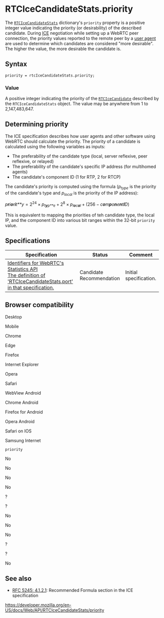 # RTCIceCandidateStats.priority

The [`RTCIceCandidateStats`](../rtcicecandidatestats) dictionary's `priority` property is a positive integer value indicating the priority (or desirability) of the described candidate. During [ICE](https://developer.mozilla.org/en-US/docs/Glossary/ICE) negotiation while setting up a WebRTC peer connection, the priority values reported to the remote peer by a [user agent](https://developer.mozilla.org/en-US/docs/Glossary/User_agent) are used to determine which candidates are considered "more desirable". The higher the value, the more desirable the candidate is.

## Syntax

    priority = rtcIceCandidateStats.priority;

### Value

A positive integer indicating the priority of the [`RTCIceCandidate`](../rtcicecandidate) described by the `RTCIceCandidateStats` object. The value may be anywhere from 1 to 2,147,483,647.

## Determining priority

The ICE specification describes how user agents and other software using WebRTC should calculate the priority. The priority of a candidate is calculated using the following variables as inputs:

- The preferability of the candidate type (local, server reflexive, peer reflexive, or relayed)
- The preferability of the candidate's specific IP address (for multihomed agents)
- The candidate's component ID (1 for RTP, 2 for RTCP)

The candidate's priority is computed using the formula (_p<sub>type</sub>_ is the priority of the candidate's type and _p<sub>local</sub>_ is the priority of the IP address):

*p**r**i**o**r**i**t\*\*y* = 2<sup>24</sup> × *p*<sub>_t**y**p\*\*e_</sub> + 2<sup>8</sup> × *p*<sub>_l**o**c**a**l_</sub> + (256 − *c**o**m**p**o**n**e**n**t**I**D*)

This is equivalent to mapping the priorities of teh candidate type, the local IP, and the component ID into various bit ranges within the 32-bit `priority` value.

## Specifications

<table><thead><tr class="header"><th>Specification</th><th>Status</th><th>Comment</th></tr></thead><tbody><tr class="odd"><td><a href="https://w3c.github.io/webrtc-stats/#dom-rtcicecandidatestats-port">Identifiers for WebRTC's Statistics API<br />
<span class="small">The definition of 'RTCIceCandidateStats.port' in that specification.</span></a></td><td><span class="spec-cr">Candidate Recommendation</span></td><td>Initial specification.</td></tr></tbody></table>

## Browser compatibility

Desktop

Mobile

Chrome

Edge

Firefox

Internet Explorer

Opera

Safari

WebView Android

Chrome Android

Firefox for Android

Opera Android

Safari on IOS

Samsung Internet

`priority`

No

No

No

No

?

?

No

No

No

?

?

No

## See also

- [RFC 5245: 4.1.2.1](https://tools.ietf.org/html/rfc5245): Recommended Formula section in the ICE specification

<a href="https://developer.mozilla.org/en-US/docs/Web/API/RTCIceCandidateStats/priority" class="_attribution-link">https://developer.mozilla.org/en-US/docs/Web/API/RTCIceCandidateStats/priority</a>
